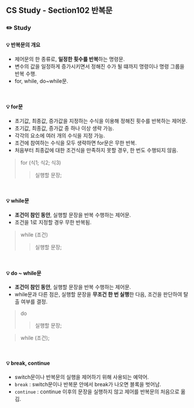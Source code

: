 ## CS Study - Section102 반복문
### ✏️ Study
#### 💡 반복문의 개요
- 제어문의 한 종류로, **일정한 횟수를 반복**하는 명령문.
- 변수의 값을 일정하게 증가시키면서 정해진 수가 될 떄까지 명령이나 명령 그룹을 반복 수행.
- for, while, do~while문.
<br>

#### 💡 for문
- 초기값, 최종값, 증가값을 지정하는 수식을 이용해 정해진 횟수를 반복하는 제어문.
- 초기값, 최종값, 증가값 중 하나 이상 생략 가능.
- 각각의 요소에 여러 개의 수식을 지정 가능.
- 조건에 참여하는 수식을 모두 생략하면 for문은 무한 반복.
- 처음부터 최종값에 대한 조건식을 만족하지 못할 경우, 한 번도 수행되지 않음.
> for (식1; 식2; 식3)<br>
>> 실행할 문장;
<br>

#### 💡 while문
- **조건이 참인 동안**, 실행할 문장을 반복 수행하는 제어문.
- 조건을 1로 지정할 경우 무한 반복됨.
> while (조건)
>> 실행할 문장;
<br>

#### 💡 do ~ while문
- **조건이 참인 동안**, 실행할 문장을 반복 수행하는 제어문.
- while문과 다른 점은, 실행할 문장을 **무조건 한 번 실행**한 다음, 조건을 판단하여 탈출 여부를 결정.
> do<br>
>> 실행할 문장;<br>

> while (조건);
<br>

#### 💡 break, continue
- switch문이나 반복문의 실행을 제어하기 위해 사용되는 예약어.
- `break` : switch문이나 반복문 안에서 break가 나오면 블록을 벗어남.
- `continue` : continue 이후의 문장을 실행하지 않고 제어를 반복문의 처음으로 옮김.
